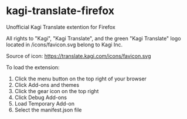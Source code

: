 # kagi-translate-firefox
Unofficial Kagi Translate extention for Firefox

All rights to "Kagi", "Kagi Translate", and the green "Kagi Translate" logo located in /icons/favicon.svg belong to Kagi Inc.

Source of icon: https://translate.kagi.com/icons/favicon.svg

To load the extension:
1. Click the menu button on the top right of your browser
2. Click Add-ons and themes
3. Click the gear icon on the top right
4. Click Debug Add-ons
5. Load Temporary Add-on
6. Select the manifest.json file
